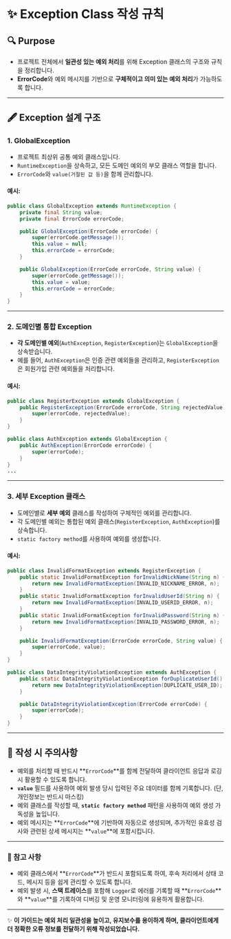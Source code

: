 
# ✨ Exception Class 작성 규칙

## 🔍 Purpose

- 프로젝트 전체에서 **일관성 있는 예외 처리**를 위해 Exception 클래스의 구조와 규칙을 정리합니다.
- **ErrorCode**와 예외 메시지를 기반으로 **구체적이고 의미 있는 예외 처리**가 가능하도록 합니다.

---

## 🖋️ Exception 설계 구조

### 1. **GlobalException**
- 프로젝트 최상위 공통 예외 클래스입니다.
- `RuntimeException`을 상속하고, 모든 도메인 예외의 부모 클래스 역할을 합니다.
- `ErrorCode`와 `value(거절된 값 등)`을 함께 관리합니다.

#### 예시:

```java
public class GlobalException extends RuntimeException {
    private final String value;
    private final ErrorCode errorCode;

    public GlobalException(ErrorCode errorCode) {
        super(errorCode.getMessage());
        this.value = null;
        this.errorCode = errorCode;
    }

    public GlobalException(ErrorCode errorCode, String value) {
        super(errorCode.getMessage());
        this.value = value;
        this.errorCode = errorCode;
    }
}
```

---

### 2. **도메인별 통합 Exception**
- **각 도메인별 예외**(`AuthException`, `RegisterException`)는 `GlobalException`을 상속받습니다.
- 예를 들어, `AuthException`은 인증 관련 예외들을 관리하고, `RegisterException`은 회원가입 관련 예외들을 처리합니다.

#### 예시:

```java
public class RegisterException extends GlobalException {
    public RegisterException(ErrorCode errorCode, String rejectedValue) {
        super(errorCode, rejectedValue);
    }
}

public class AuthException extends GlobalException {
    public AuthException(ErrorCode errorCode) {
        super(errorCode);
    }
}
...
```

---

### 3. **세부 Exception 클래스**
- 도메인별로 **세부 예외** 클래스를 작성하여 구체적인 예외를 관리합니다.
- 각 도메인별 예외는 통합된 예외 클래스(`RegisterException`, `AuthException`)를 상속합니다.
- `static factory method`를 사용하여 예외를 생성합니다.

#### 예시:

```java
public class InvalidFormatException extends RegisterException {
    public static InvalidFormatException forInvalidNickName(String n) {
        return new InvalidFormatException(INVALID_NICKNAME_ERROR, n);
    }
    public static InvalidFormatException forInvalidUserId(String n) {
        return new InvalidFormatException(INVALID_USERID_ERROR, n);
    }
    public static InvalidFormatException forInvalidPassword(String n) {
        return new InvalidFormatException(INVALID_PASSWORD_ERROR, n);
    }

    public InvalidFormatException(ErrorCode errorCode, String value) {
        super(errorCode, value);
    }
}
```

```java
public class DataIntegrityViolationException extends AuthException {
    public static DataIntegrityViolationException forDuplicateUserId() {
        return new DataIntegrityViolationException(DUPLICATE_USER_ID);
    }

    public DataIntegrityViolationException(ErrorCode errorCode) {
        super(errorCode);
    }
}
```

---

## 🔖 작성 시 주의사항

- 예외를 처리할 때 반드시 **`ErrorCode`**를 함께 전달하여 클라이언트 응답과 로깅 시 활용할 수 있도록 합니다.
- **`value`** 필드를 사용하여 예외 발생 당시 입력된 주요 데이터를 함께 기록합니다. (단, 개인정보는 반드시 마스킹)
- 예외 클래스를 작성할 때, **`static factory method`** 패턴을 사용하여 예외 생성 가독성을 높입니다.
- 예외 메시지는 **`ErrorCode`**에 기반하여 자동으로 생성되며, 추가적인 유효성 검사와 관련된 상세 메시지는 **`value`**에 포함시킵니다.

---

### 📝 참고 사항

- 예외 클래스에서 **`ErrorCode`**가 반드시 포함되도록 하여, 후속 처리에서 상태 코드, 메시지 등을 쉽게 관리할 수 있도록 합니다.
- 예외 발생 시, **스택 트레이스**를 포함해 `Logger`로 에러를 기록할 때 **`ErrorCode`**와 **`value`**를 기록하여 디버깅 및 운영 모니터링에 유용하게 활용합니다.

---

✨ **이 가이드는 예외 처리 일관성을 높이고, 유지보수를 용이하게 하며, 클라이언트에게 더 정확한 오류 정보를 전달하기 위해 작성되었습니다.**
